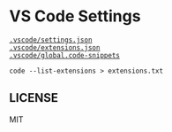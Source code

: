 # VS Code Settings

[`.vscode/settings.json`](./.vscode/settings.json)</br>
[`.vscode/extensions.json`](./.vscode/extensions.json)</br>
[`.vscode/global.code-snippets`](./.vscode/global.code-snippets)</br>

```shell
code --list-extensions > extensions.txt
```

## LICENSE

MIT
